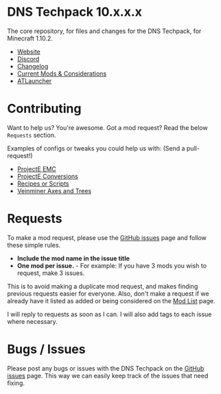 # DNS Techpack 10.x.x.x
The core repository, for files and changes for the DNS Techpack, for Minecraft 1.10.2.

* [Website](http://dnstechpack.com/)
* [Discord](http://discord.gg/0abLGwcRy9amWzRa)
* [Changelog](https://github.com/DNSTechpack/DNS10-MC1.10.2/blob/master/CHANGELOG.md)
* [Current Mods & Considerations](https://github.com/DNSTechpack/DNS10-MC1.10.2/blob/master/MODLIST.md)
* [ATLauncher](https://atlauncher.com/pack/DNSTechpack/)

# Contributing

Want to help us? You're awesome. Got a mod request? Read the below `Requests` section.

Examples of configs or tweaks you could help us with: (Send a pull-request!)

* [ProjectE EMC](https://github.com/DNSTechpack/DNS10-MC1.10.2/blob/beta/config/ProjectE/custom_emc.json)
* [ProjectE Conversions](https://github.com/DNSTechpack/DNS10-MC1.10.2/tree/beta/config/ProjectE/customConversions)
* [Recipes or Scripts](https://github.com/DNSTechpack/DNS10-MC1.10.2/tree/beta/scripts)
* [Veinminer Axes and Trees](https://github.com/DNSTechpack/DNS10-MC1.10.2/blob/beta/config/veinminer/tools-and-blocks.json)

# Requests

To make a mod request, please use the [GitHub issues](https://github.com/DNSTechpack/DNS10-MC1.10.2/issues) page and follow these simple rules.

* **Include the mod name in the issue title**
* **One mod per issue.** - For example: If you have 3 mods you wish to request, make 3 issues.

This is to avoid making a duplicate mod request, and makes finding previous requests easier for everyone. Also, don't make a request if we already have it listed as added or being considered on the [Mod List](https://github.com/DNSTechpack/DNS10-MC1.10.2/blob/master/MODLIST.md) page.

I will reply to requests as soon as I can. I will also add tags to each issue where necessary.

# Bugs / Issues

Please post any bugs or issues with the DNS Techpack on the [GitHub issues](https://github.com/DNSTechpack/DNS10-MC1.10.2/issues) page. This way we can easily keep track of the issues that need fixing.
